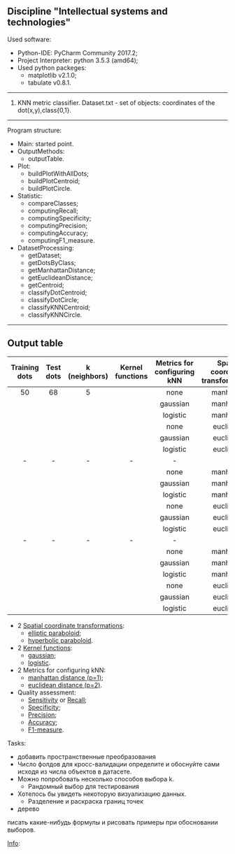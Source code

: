 Discipline "Intellectual systems and technologies"
---------------------------------------------------
Used software:
- Python-IDE: PyCharm Community 2017.2;
- Project Interpreter: python 3.5.3 (amd64);
- Used python packeges:
	- matplotlib v2.1.0;
	- tabulate v0.8.1.
--------------------------------------------------- 
1. KNN metric classifier.
  Dataset.txt - set of objects: coordinates of the dot(x,y),class{0,1}.
  ---
Program structure:
- Main: started point.
- OutputMethods:
	- outputTable.
- Plot:
	- buildPlotWithAllDots;
	- buildPlotCentroid;
	- buildPlotCircle.
- Statistic:
	- compareClasses;
	- computingRecall;
	- computingSpecificity;
	- computingPrecision;
	- computingAccuracy;
	- computingF1_measure.
- DatasetProcessing:
	- getDataset;
	- getDotsByClass;
	- getManhattanDistance;
	- getEuclideanDistance;
	- getCentroid;
	- classifyDotCentroid;
	- classifyDotCircle;
	- classifyKNNCentroid;
	- classifyKNNCircle.
 ---
Output table
 ---
| Training dots | Test dots | k (neighbors) | Kernel functions | Metrics for configuring kNN | Spatial coordinate transformations | F1-measure | Recall | Specificity | Precision | Accuracy |
|:---:|:---:|:---:|:---:|:---:|:---:|:---:|:---:|:---:|:---:|:---:|
|50|68|5| | none | manhattan | none | | | | |
| | | | | gaussian | manhattan | none | | | | |
| | | | | logistic | manhattan | none | | | | |
| | | | | none | euclidean | none | | | | |
| | | | | gaussian | euclidean | none | | | | |
| | | | | logistic | euclidean | none | | | | |
|-|-|-|-|-|-|-|-|-|-|-|
| | | | | none | manhattan | elliptic | | | | |
| | | | | gaussian | manhattan | elliptic | | | | |
| | | | | logistic | manhattan | elliptic | | | | |
| | | | | none | euclidean | elliptic | | | | |
| | | | | gaussian | euclidean | elliptic | | | | |
| | | | | logistic | euclidean | elliptic | | | | |
|-|-|-|-|-|-|-|-|-|-|-|
| | | | | none | manhattan | hyperbolic | | | | |
| | | | | gaussian | manhattan | hyperbolic | | | | |
| | | | | logistic | manhattan | hyperbolic | | | | |
| | | | | none | euclidean | hyperbolic | | | | |
| | | | | gaussian | euclidean | hyperbolic | | | | |
| | | | | logistic | euclidean | hyperbolic | | | | |

- 2 [Spatial coordinate transformations](https://en.wikipedia.org/wiki/Paraboloid):
	- [elliptic paraboloid](https://en.wikipedia.org/wiki/Paraboloid#Elliptic_paraboloid);
	- [hyperbolic paraboloid](https://en.wikipedia.org/wiki/Paraboloid#Hyperbolic_paraboloid).
- 2 [Kernel functions](https://en.wikipedia.org/wiki/Kernel_(statistics)):
	- [gaussian](https://en.wikipedia.org/wiki/Normal_distribution);
	- [logistic](https://en.wikipedia.org/wiki/Logistic_distribution).
- 2 Metrics for configuring kNN:
	- [manhattan distance (p=1)](https://en.wikipedia.org/wiki/Taxicab_geometry);
	- [euclidean distance (p=2)](https://en.wikipedia.org/wiki/Euclidean_distance).
- Quality assessment:
	- [Sensitivity](https://en.wikipedia.org/wiki/Sensitivity_and_specificity#Sensitivity) or [Recall](https://en.wikipedia.org/wiki/Precision_and_recall#Recall);
	- [Specificity](https://en.wikipedia.org/wiki/Sensitivity_and_specificity#Specificity);
	- [Precision](https://en.wikipedia.org/wiki/Precision_and_recall#Precision);
	- [Accuracy](https://en.wikipedia.org/wiki/Accuracy_and_precision);
	- [F1-measure](https://en.wikipedia.org/wiki/F1_score).


Tasks:
- добавить пространственные преобразования
- Число фолдов для кросс-валидации определите и обоснуйте сами исходя из числа объектов в датасете.
- Можно попробовать несколько способов выбора k.
	- Рандомный выбор для тестирования
- Хотелось бы увидеть некоторую визуализацию данных.
	- Разделение и раскраска границ точек
- дерево

писать какие-нибудь формулы и рисовать примеры при обосновании выборов.

[Info](https://github.com/flyingleafe/ML-Course-ITMO/blob/master/Homework.org):

